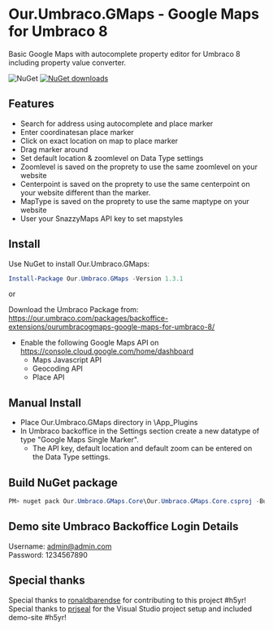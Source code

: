 # Our.Umbraco.GMaps - Google Maps for Umbraco 8
Basic Google Maps with autocomplete property editor for Umbraco 8 including property value converter.

![NuGet](https://img.shields.io/nuget/v/Our.Umbraco.GMaps)
[![NuGet downloads](https://img.shields.io/nuget/dt/Our.Umbraco.GMaps.svg)](https://www.nuget.org/packages/Our.Umbraco.GMaps)

## Features
- Search for address using autocomplete and place marker
- Enter coordinatesan place marker
- Click on exact location on map to place marker
- Drag marker around
- Set default location & zoomlevel on Data Type settings
- Zoomlevel is saved on the proprety to use the same zoomlevel on your website
- Centerpoint is saved on the proprety to use the same centerpoint on your website different than the marker.
- MapType is saved on the proprety to use the same maptype on your website
- User your SnazzyMaps API key to set mapstyles

## Install
Use NuGet to install Our.Umbraco.GMaps:  
```powershell
Install-Package Our.Umbraco.GMaps -Version 1.3.1
```

or

Download the Umbraco Package from: https://our.umbraco.com/packages/backoffice-extensions/ourumbracogmaps-google-maps-for-umbraco-8/

- Enable the following Google Maps API on https://console.cloud.google.com/home/dashboard
  - Maps Javascript API
  - Geocoding API
  - Place API

## Manual Install
- Place Our.Umbraco.GMaps directory in \App_Plugins
- In Umbraco backoffice in the Settings section create a new datatype of type "Google Maps Single Marker".
  - The API key, default location and default zoom can be entered on the Data Type settings.
  
## Build NuGet package
```powershell
PM> nuget pack Our.Umbraco.GMaps.Core\Our.Umbraco.GMaps.Core.csproj -Build
```

## Demo site Umbraco Backoffice Login Details
Username: admin@admin.com  
Password: 1234567890
  
## Special thanks
Special thanks to [ronaldbarendse](https://github.com/ronaldbarendse) for contributing to this project #h5yr!
Special thanks to [prjseal](https://github.com/prjseal) for the Visual Studio project setup and included demo-site #h5yr!
